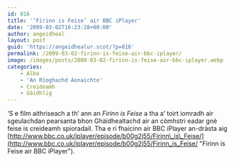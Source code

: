 ```yaml
---
id: 816
title: '‘Firinn is Feise’ air BBC iPlayer'
date: '2009-03-02T16:23:28+00:00'
author: angeidheal
layout: post
guid: 'https://angeidhealur.scot/?p=816'
permalink: /2009-03-02-firinn-is-feise-air-bbc-iplayer/
image: /images/posts/2009-03-02-firinn-is-feise-air-bbc-iplayer.webp
categories:
    - Alba
    - 'An Rìoghachd Aonaichte'
    - Creideamh
    - Gàidhlig
---
```


‘S e film aithriseach a th’ ann an *Firinn is Feise* a tha a’ toirt iomradh air sgeulachdan pearsanta bhon Ghàidhealtachd air an còmhstri eadar gnè feise is creideamh spioradail. Tha e ri fhaicinn air BBC iPlayer an-dràsta aig [http://www.bbc.co.uk/iplayer/episode/b00g2j55/Firinn\_is\_Feise/](http://www.bbc.co.uk/iplayer/episode/b00g2j55/Firinn_is_Feise/ "Firinn is Feise air BBC iPlayer").
